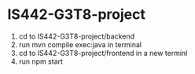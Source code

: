 # IS442-G3T8-project

1. cd to IS442-G3T8-project/backend
2. run mvn compile exec:java in terminal
3. cd to IS442-G3T8-project/frontend in a new terminl
4. run npm start 
